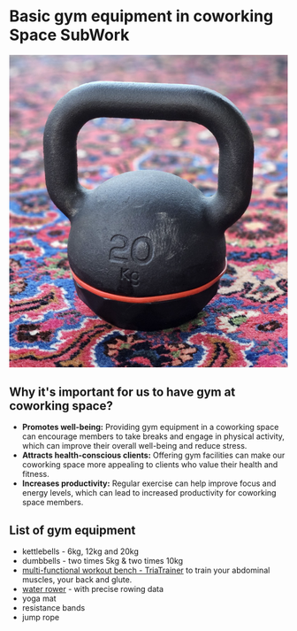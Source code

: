 # Basic gym equipment in coworking Space SubWork

![img](./pics/gym_kettlebell.png)

Why it's important for us to have gym at coworking space?
---

- **Promotes well-being:** Providing gym equipment in a coworking space can encourage members to take breaks and engage in physical activity, which can improve their overall well-being and reduce stress.
- **Attracts health-conscious clients:** Offering gym facilities can make our coworking space more appealing to clients who value their health and fitness.
- **Increases productivity:** Regular exercise can help improve focus and energy levels, which can lead to increased productivity for coworking space members.

List of gym equipment
---
- kettlebells - 6kg, 12kg and 20kg
- dumbbells - two times 5kg & two times 10kg
- [multi-functional workout bench - TriaTrainer](https://www.nohrd.com/us/triatrainer/) to train your abdominal muscles, your back and glute.
- [water rower](https://www.nohrd.com/us/waterrower-performance/) - with precise rowing data
- yoga mat
- resistance bands
- jump rope
